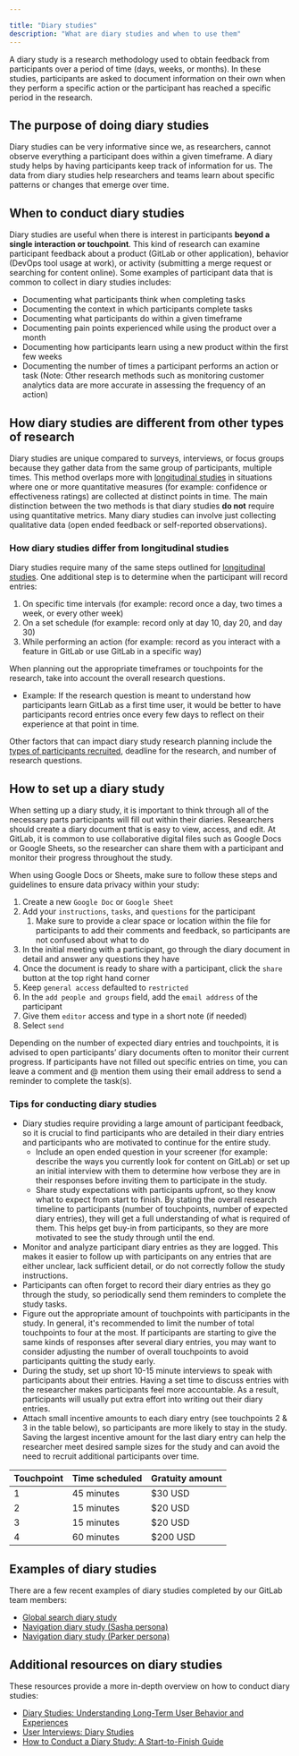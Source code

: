 ```yaml
---

title: "Diary studies"
description: "What are diary studies and when to use them"
---
```








A diary study is a research methodology used to obtain feedback from participants over a period of time (days, weeks, or months). In these studies, participants are asked to document information on their own when they perform a specific action or the participant has reached a specific period in the research.

## The purpose of doing diary studies

Diary studies can be very informative since we, as researchers, cannot observe everything a participant does within a given timeframe. A diary study helps by having participants keep track of information for us. The data from diary studies help researchers and teams learn about specific patterns or changes that emerge over time.

## When to conduct diary studies

Diary studies are useful when there is interest in participants **beyond a single interaction or touchpoint**. This kind of research can examine participant feedback about a product (GitLab or other application), behavior (DevOps tool usage at work), or activity (submitting a merge request or searching for content online). Some examples of participant data that is common to collect in diary studies includes:
- Documenting what participants think when completing tasks
- Documenting the context in which participants complete tasks
- Documenting what participants do within a given timeframe
- Documenting pain points experienced while using the product over a month
- Documenting how participants learn using a new product within the first few weeks
- Documenting the number of times a participant performs an action or task (Note: Other research methods such as monitoring customer analytics data  are more accurate in assessing the frequency of an action)

## How diary studies are different from other types of research

Diary studies are unique compared to surveys, interviews, or focus groups because they gather data from the same group of participants, multiple times. This method overlaps more with [longitudinal studies](/handbook/product/ux/ux-research/longitudinal-studies/) in situations where one or more quantitative measures (for example: confidence or effectiveness ratings) are collected at distinct points in time. The main distinction between the two methods is that diary studies **do not** require using quantitative metrics. Many diary studies can involve just collecting qualitative data (open ended feedback or self-reported observations).

### How diary studies differ from longitudinal studies

Diary studies require many of the same steps outlined for [longitudinal studies](/handbook/product/ux/ux-research/longitudinal-studies/). One additional step is to determine when the participant will record entries:
1. On specific time intervals (for example: record once a day, two times a week, or every other week)
2. On a set schedule (for example: record only at day 10, day 20, and day 30)
3. While performing an action (for example: record as you interact with a feature in GitLab or use GitLab in a specific way)

When planning out the appropriate timeframes or touchpoints for the research, take into account the overall research questions.
- Example: If the research question is meant to understand how participants learn GitLab as a first time user, it would be better to have participants record entries once every few days to reflect on their experience at that point in time.

Other factors that can impact diary study research planning include the [types of participants recruited](/handbook/product/ux/ux-research/recruiting-participants/), deadline for the research, and number of research questions.

## How to set up a diary study

When setting up a diary study, it is important to think through all of the necessary parts participants will fill out within their diaries. Researchers should create a diary document that is easy to view, access, and edit. At GitLab, it is common to use collaborative digital files such as Google Docs or Google Sheets, so the researcher can share them with a participant and monitor their progress throughout the study.

When using Google Docs or Sheets, make sure to follow these steps and guidelines to ensure data privacy within your study:

1. Create a new `Google Doc` or `Google Sheet`
2. Add your `instructions`, `tasks`, and `questions` for the participant
    1. Make sure to provide a clear space or location within the file for participants to add their comments and feedback, so participants are not confused about what to do
3. In the initial meeting with a participant, go through the diary document in detail and answer any questions they have
4. Once the document is ready to share with a participant, click the `share` button at the top right hand corner
5. Keep `general access` defaulted to `restricted`
6. In the `add people and groups` field, add the `email address` of the participant
7. Give them `editor` access and type in a short note (if needed)
8. Select `send`

Depending on the number of expected diary entries and touchpoints, it is advised to open participants’ diary documents often to monitor their current progress. If participants have not filled out specific entries on time, you can leave a comment and @ mention them using their email address to send a reminder to complete the task(s).

### Tips for conducting diary studies

- Diary studies require providing a large amount of participant feedback, so it is crucial to find participants who are detailed in their diary entries and participants who are motivated to continue for the entire study.
    - Include an open ended question in your screener (for example: describe the ways you currently look for content on GitLab) or set up an initial interview with them to determine how verbose they are in their responses before inviting them to participate in the study.
    - Share study expectations with participants upfront, so they know what to expect from start to finish. By stating the overall research timeline to participants (number of touchpoints, number of expected diary entries), they will get a full understanding of what is required of them. This helps get buy-in from participants, so they are more motivated to see the study through until the end.
- Monitor and analyze participant diary entries as they are logged. This makes it easier to follow up with participants on any entries that are either unclear, lack sufficient detail, or do not correctly follow the study instructions.
- Participants can often forget to record their diary entries as they go through the study, so periodically send them reminders to complete the study tasks.
- Figure out the appropriate amount of touchpoints with participants in the study. In general, it's recommended to limit the number of total touchpoints to four at the most. If participants are starting to give the same kinds of responses after several diary entries, you may want to consider adjusting the number of overall touchpoints to avoid participants quitting the study early.
- During the study, set up short 10-15 minute interviews to speak with participants about their entries. Having a set time to discuss entries with the researcher makes participants feel more accountable. As a result, participants will usually put extra effort into writing out their diary entries.
- Attach small incentive amounts to each diary entry (see touchpoints 2 & 3 in the table below), so participants are more likely to stay in the study. Saving the largest incentive amount for the last diary entry can help the researcher meet desired sample sizes for the study and can avoid the need to recruit additional participants over time.

| Touchpoint | Time scheduled | Gratuity amount |
|------------|----------------|-----------------|
| 1          | 45 minutes     | $30 USD         |
| 2          | 15 minutes     | $20 USD         |
| 3          | 15 minutes     | $20 USD         |
| 4          | 60 minutes     | $200 USD        |

## Examples of diary studies

There are a few recent examples of diary studies completed by our GitLab team members:

- [Global search diary study](https://docs.google.com/presentation/d/1kqBZVWX46Ua-VxwkRiURA4dygp1kY4tqHkdO2x0X8dY/edit?usp=sharing)
- [Navigation diary study (Sasha persona)](https://docs.google.com/presentation/d/1i6Hh5yfRIb7sUFXFYCsFf196W5-yaF-aIjlgXXXJPPA/edit?usp=sharing)
- [Navigation diary study (Parker persona)](https://docs.google.com/presentation/d/1Pdw3qDiM4tjkTg3dLekH_5Xd-3sTxDH4OS67UGnkIZo/edit?usp=sharing)

## Additional resources on diary studies

These resources provide a more in-depth overview on how to conduct diary studies:

- [Diary Studies: Understanding Long-Term User Behavior and Experiences](https://www.nngroup.com/articles/diary-studies/)
- [User Interviews: Diary Studies](https://www.userinterviews.com/ux-research-field-guide-chapter/diary-studies)
- [How to Conduct a Diary Study: A Start-to-Finish Guide](https://dscout.com/people-nerds/diary-study-guide)
